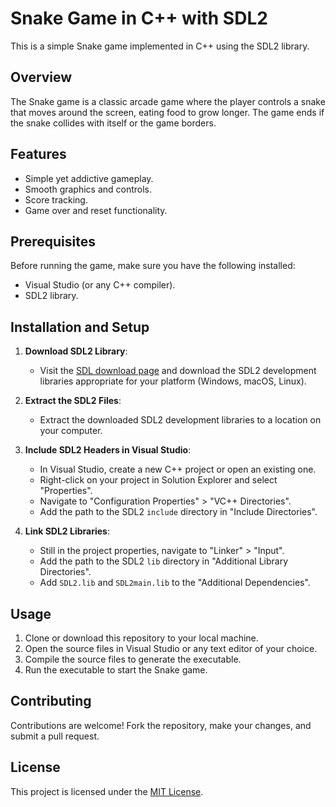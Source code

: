# Snake Game in C++ with SDL2

This is a simple Snake game implemented in C++ using the SDL2 library.

## Overview

The Snake game is a classic arcade game where the player controls a snake that moves around the screen, eating food to grow longer. The game ends if the snake collides with itself or the game borders.

## Features

- Simple yet addictive gameplay.
- Smooth graphics and controls.
- Score tracking.
- Game over and reset functionality.

## Prerequisites

Before running the game, make sure you have the following installed:

- Visual Studio (or any C++ compiler).
- SDL2 library.

## Installation and Setup

1. **Download SDL2 Library**:
   - Visit the [SDL download page](https://www.libsdl.org/download-2.0.php) and download the SDL2 development libraries appropriate for your platform (Windows, macOS, Linux).

2. **Extract the SDL2 Files**:
   - Extract the downloaded SDL2 development libraries to a location on your computer.

3. **Include SDL2 Headers in Visual Studio**:
   - In Visual Studio, create a new C++ project or open an existing one.
   - Right-click on your project in Solution Explorer and select "Properties".
   - Navigate to "Configuration Properties" > "VC++ Directories".
   - Add the path to the SDL2 `include` directory in "Include Directories".

4. **Link SDL2 Libraries**:
   - Still in the project properties, navigate to "Linker" > "Input".
   - Add the path to the SDL2 `lib` directory in "Additional Library Directories".
   - Add `SDL2.lib` and `SDL2main.lib` to the "Additional Dependencies".

## Usage

1. Clone or download this repository to your local machine.
2. Open the source files in Visual Studio or any text editor of your choice.
3. Compile the source files to generate the executable.
4. Run the executable to start the Snake game.

## Contributing

Contributions are welcome! Fork the repository, make your changes, and submit a pull request.

## License

This project is licensed under the [MIT License](LICENSE).
